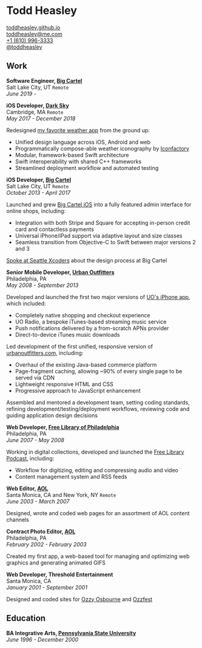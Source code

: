 # Todd Heasley

[toddheasley.github.io](https://toddheasley.github.io)  
[toddheasley@me.com](mailto:toddheasley@me.com)  
[+1 (610) 996-3333](tel:16109963333)  
[@toddheasley](https://twitter.com/toddheasley)

## Work

__Software Engineer, [Big Cartel](https://bigcartel.com)__  
Salt Lake City, UT `Remote`  
_June 2019 -_



__iOS Developer, [Dark Sky](https://darksky.net)__  
Cambridge, MA `Remote`  
_May 2017 - December 2018_

Redesigned [my favorite weather app](https://itunes.apple.com/app/apple-store/id517329357?pt=244848&mt=8) from the ground up:

* Unified design language across iOS, Android and web
* Programmatically compose-able weather iconography by [Iconfactory](https://iconfactory.com)
* Modular, framework-based Swift architecture
* Swift interoperability with shared C++ frameworks
* Streamlined deployment workflow and automated testing 

__iOS Developer, [Big Cartel](https://bigcartel.com)__  
Salt Lake City, UT `Remote`  
_October 2013 - April 2017_

Launched and grew [Big Cartel iOS](https://help.bigcartel.com/apps/big-cartel-ios/) into a fully featured admin interface for online shops, including:

* Integration with both Stripe and Square for accepting in-person credit card and contactless payments
* Universal iPhone/iPad support via adaptive layout and size classes
* Seamless transition from Objective-C to Swift between major versions 2 and 3

[Spoke at Seattle Xcoders](https://vimeo.com/98087711) about the design process at Big Cartel

__Senior Mobile Developer, [Urban Outfitters](http://urbanoutfitters.com/)__  
Philadelphia, PA  
_May 2008 - September 2013_

Developed and launched the first two major versions of [UO's iPhone app](https://itunes.apple.com/us/app/urban-outfitters/id358821736?mt=8), which included:

* Completely native shopping and checkout experience
* UO Radio, a bespoke iTunes-based streaming music service
* Push notifications delivered by a from-scratch APNs provider
* Direct-to-device iTunes music downloads

Led development of the first unified, responsive version of [urbanoutfitters.com](https://urbanoutfitters.com), including:

* Overhaul of the existing Java-based commerce platform
* Page-fragment caching, allowing ~90% of every single page to be served via CDN
* Lightweight responsive HTML and CSS
* Progressive approach to JavaScript enhancement

Assembled and mentored a development team, setting coding standards, refining development/testing/deployment workflows, reviewing code and guiding application design decisions

__Web Developer, [Free Library of Philadelphia](http://freelibrary.org)__  
Philadelphia, PA  
_June 2007 - May 2008_

Working in digital collections, developed and launched the [Free Library Podcast](https://libwww.freelibrary.org/podcast/), including:

* Workflow for digitizing, editing and compressing audio and video
* Content management system and RSS feeds

__Web Editor, [AOL](http://aol.com)__  
Santa Monica, CA and New York, NY `Remote`  
_June 2003 - March 2007_

Designed, wrote and coded web pages for an assortment of AOL content channels

__Contract Photo Editor, [AOL](http://aol.com)__  
Philadelphia, PA  
_February 2002 - February 2003_

Created my first app, a web-based tool for managing and optimizing web graphics and generating animated GIFS

__Web Developer, Threshold Entertainment__  
Santa Monica, CA  
_January 2001 - September 2001_

Designed and coded sites for [Ozzy Osbourne](https://ozzy.com) and [Ozzfest](https://ozzfest.com)

## Education

__BA Integrative Arts, [Pennsylvania State University](https://psu.edu)__  
_June 1996 - December 2000_
